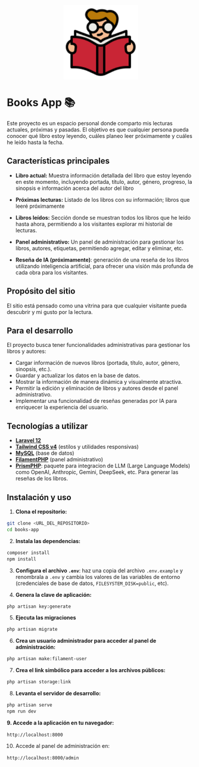 <p align="center">
  <img src="./public/images/lectura.png" alt="Logo" width="200">
</p>

# Books App 📚

Este proyecto es un espacio personal donde comparto mis lecturas actuales, próximas y pasadas. El objetivo es que cualquier persona pueda conocer qué libro estoy leyendo, cuáles planeo leer próximamente y cuáles he leído hasta la fecha.

## Características principales

-   **Libro actual:** Muestra información detallada del libro que estoy leyendo en este momento, incluyendo portada, título, autor, género, progreso, la sinopsis e información acerca del autor del libro

-   **Próximas lecturas:** Listado de los libros con su información; libros que leeré próximamente

-   **Libros leídos:** Sección donde se muestran todos los libros que he leído hasta ahora, permitiendo a los visitantes explorar mi historial de lecturas.
-   **Panel administrativo:** Un panel de administración para gestionar los libros, autores, etiquetas, permitiendo agregar, editar y eliminar, etc.

-   **Reseña de IA (próximamente)**: generación de una reseña de los libros utilizando inteligencia artificial, para ofrecer una visión más profunda de cada obra para los visitantes.

## Propósito del sitio

El sitio está pensado como una vitrina para que cualquier visitante pueda descubrir y mi gusto por la lectura.

## Para el desarrollo

El proyecto busca tener funcionalidades administrativas para gestionar los libros y autores:

-   Cargar información de nuevos libros (portada, título, autor, género, sinopsis, etc.).
-   Guardar y actualizar los datos en la base de datos.
-   Mostrar la información de manera dinámica y visualmente atractiva.
-   Permitir la edición y eliminación de libros y autores desde el panel administrativo.
-   Implementar una funcionalidad de reseñas generadas por IA para enriquecer la experiencia del usuario.

## Tecnologías a utilizar

-   [**Laravel 12**](https://laravel.com/)
-   [**Tailwind CSS v4**](https://tailwindcss.com/) (estilos y utilidades responsivas)
-   [**MySQL**](https://www.mysql.com/) (base de datos)
-   [**FilamentPHP**](https://filamentphp.com/) (panel administrativo)
-   [**PrismPHP**](https://prismphp.com/): paquete para integracion de LLM (Large Language Models) como OpenAI, Anthropic, Gemini, DeepSeek, etc. Para generar las reseñas de los libros.

## Instalación y uso

1. **Clona el repositorio:**

```bash
git clone <URL_DEL_REPOSITORIO>
cd books-app
```

2. **Instala las dependencias:**

```bash
composer install
npm install
```

3. **Configura el archivo `.env`**: haz una copia del archivo `.env.example` y renombrala a `.env` y cambia los valores de las variables de entorno (credenciales de base de datos, `FILESYSTEM_DISK=public`, etc).

4. **Genera la clave de aplicación:**

```bash
php artisan key:generate
```

5. **Ejecuta las migraciones**

```bash
php artisan migrate
```

6. **Crea un usuario administrador para acceder al panel de administración:**

```bash
php artisan make:filament-user
```

7.  **Crea el link simbólico para acceder a los archivos públicos:**

```bash
php artisan storage:link
```

8. **Levanta el servidor de desarrollo:**

```bash
php artisan serve
npm run dev
```

**9. Accede a la aplicación en tu navegador:**

`http://localhost:8000`

10. Accede al panel de administración en:

`http://localhost:8000/admin`
